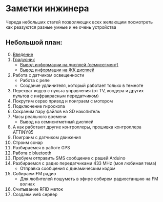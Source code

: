 # Заметки инжинера
Череда небольших статей позволяющих всех желающим посмотреть как реазуются разные умные и не очень устройства

## Небольшой план:

0. [Введение](notes/00-About-Arduino.md)
1. [Градусник](notes/01-Thermometer.md)
    * [Вывод информации на дисплей (семисегмент)](notes/01p2-Thermometer-4d7s.md)
    * [Вывод информации на ЖК дисплей](noter/01p3-Termometer-i2c-lcd.md)
2. Работа с датчиком освещенности
    * Работа с реле
    * Создание удлинителя, который работает только в темноте
3. Перехват кодов с пульта управления (от TV, кондера и других пультов с инфракрасным передатчиком)
4. Покрутим серво привод и поиграем с мотором
5. Подключение гироскопа
6. Сохраним пару файлов на SD накопитель
7. Часы реального времени
    * Вывод на семисигметный дисплей
8. А как работают другие контроллеры, прошивка контроллера ATTINY85
9. Поиграим с датчиком движения
10. Строим сонар
11. Разбираемся в работе GPS
12. Работа с bluetooth
13. Пробуем отправить SMS сообщение с рашей Arduino
14. Разбираемся с радио передатчиками 433 MHz (моя любимая тема)
    * Отправка сообщения с динамическим кодом
15. Собираем FM радио
    * Для любителей пошуметь в эфире собирем радиостанцию на FM волнах
16. Считывание RFID меток
17. Создаем web сервер
